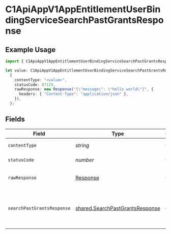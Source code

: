 # C1ApiAppV1AppEntitlementUserBindingServiceSearchPastGrantsResponse

## Example Usage

```typescript
import { C1ApiAppV1AppEntitlementUserBindingServiceSearchPastGrantsResponse } from "conductorone-sdk-typescript/sdk/models/operations";

let value: C1ApiAppV1AppEntitlementUserBindingServiceSearchPastGrantsResponse =
  {
    contentType: "<value>",
    statusCode: 87129,
    rawResponse: new Response("{\"message\": \"hello world\"}", {
      headers: { "Content-Type": "application/json" },
    }),
  };
```

## Fields

| Field                                                                                                  | Type                                                                                                   | Required                                                                                               | Description                                                                                            |
| ------------------------------------------------------------------------------------------------------ | ------------------------------------------------------------------------------------------------------ | ------------------------------------------------------------------------------------------------------ | ------------------------------------------------------------------------------------------------------ |
| `contentType`                                                                                          | *string*                                                                                               | :heavy_check_mark:                                                                                     | HTTP response content type for this operation                                                          |
| `statusCode`                                                                                           | *number*                                                                                               | :heavy_check_mark:                                                                                     | HTTP response status code for this operation                                                           |
| `rawResponse`                                                                                          | [Response](https://developer.mozilla.org/en-US/docs/Web/API/Response)                                  | :heavy_check_mark:                                                                                     | Raw HTTP response; suitable for custom response parsing                                                |
| `searchPastGrantsResponse`                                                                             | [shared.SearchPastGrantsResponse](../../../sdk/models/shared/searchpastgrantsresponse.md)              | :heavy_minus_sign:                                                                                     | The SearchPastGrantsResponse message contains a list of past grants and a nextPageToken if applicable. |